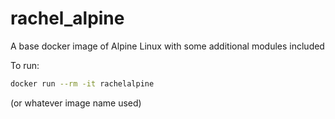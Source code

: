 # rachel_alpine
A base docker image of Alpine Linux with some additional modules included

To run:
```bash
docker run --rm -it rachelalpine
```
(or whatever image name used)
